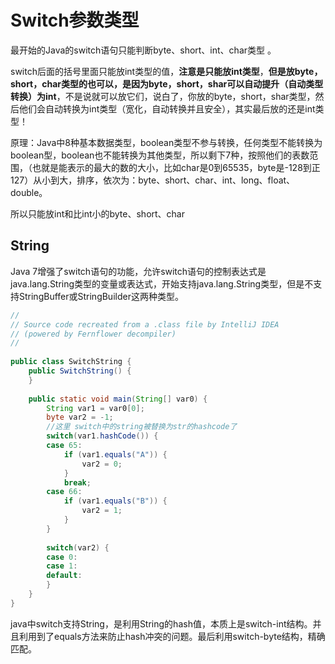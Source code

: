 # Switch参数类型

最开始的Java的switch语句只能判断byte、short、int、char类型 。

switch后面的括号里面只能放int类型的值，**注意是只能放int类型**，**但是放byte，short，char类型的也可以，是因为byte，short，shar可以自动提升（自动类型转换）为int**，不是说就可以放它们，说白了，你放的byte，short，shar类型，然后他们会自动转换为int类型（宽化，自动转换并且安全），其实最后放的还是int类型！

原理：Java中8种基本数据类型，boolean类型不参与转换，任何类型不能转换为boolean型，boolean也不能转换为其他类型，所以剩下7种，按照他们的表数范围，（也就是能表示的最大的数的大小，比如char是0到65535，byte是-128到正127）从小到大，排序，依次为：byte、short、char、int、long、float、double。

所以只能放int和比int小的byte、short、char

## String

Java 7增强了switch语句的功能，允许switch语句的控制表达式是java.lang.String类型的变量或表达式，开始支持java.lang.String类型，但是不支持StringBuffer或StringBuilder这两种类型。 

```java
//
// Source code recreated from a .class file by IntelliJ IDEA
// (powered by Fernflower decompiler)
//
 
public class SwitchString {
    public SwitchString() {
    }
 
    public static void main(String[] var0) {
        String var1 = var0[0];
        byte var2 = -1;
        //这里 switch中的string被替换为str的hashcode了
        switch(var1.hashCode()) {
        case 65:
            if (var1.equals("A")) {
                var2 = 0;
            }
            break;
        case 66:
            if (var1.equals("B")) {
                var2 = 1;
            }
        }
 
        switch(var2) {
        case 0:
        case 1:
        default:
        }
    }
}
```



java中switch支持String，是利用String的hash值，本质上是switch-int结构。并且利用到了equals方法来防止hash冲突的问题。最后利用switch-byte结构，精确匹配。 